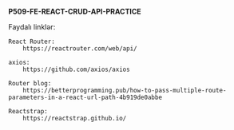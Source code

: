 **P509-FE-REACT-CRUD-API-PRACTICE**

Faydalı linklər:

    React Router:
        https://reactrouter.com/web/api/
    
    axios:
        https://github.com/axios/axios
    
    Router blog:
        https://betterprogramming.pub/how-to-pass-multiple-route-parameters-in-a-react-url-path-4b919de0abbe

    Reactstrap:
        https://reactstrap.github.io/
